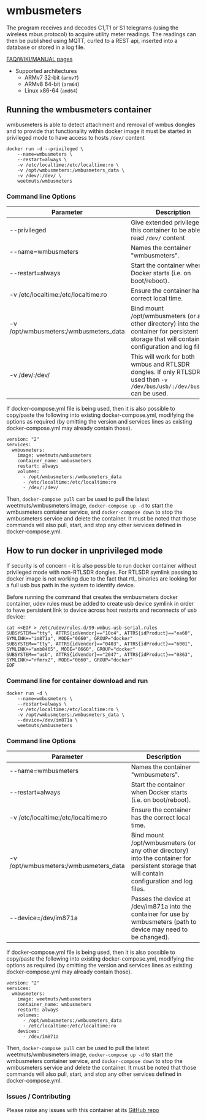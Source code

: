 # wmbusmeters
The program receives and decodes C1,T1 or S1 telegrams
(using the wireless mbus protocol) to acquire
utility meter readings. The readings can then be published using
MQTT, curled to a REST api, inserted into a database or stored in a log file.

[FAQ/WIKI/MANUAL pages](https://github.com/weetmuts/wmbusmeters)

-	Supported architectures 
	-	ARMv7 32-bit (`armv7`)
	-	ARMv8 64-bit (`arm64`)
	-	Linux x86-64 (`amd64`)

## Running the wmbusmeters container

wmbusmeters is able to detect attachment and removal of wmbus dongles and to provide that functionality within docker image it must be started in privileged mode to have access to hosts `/dev/` content

```
docker run -d --privileged \
    --name=wmbusmeters \
    --restart=always \
    -v /etc/localtime:/etc/localtime:ro \
    -v /opt/wmbusmeters:/wmbusmeters_data \
    -v /dev/:/dev/ \
    weetmuts/wmbusmeters 
```

### Command line Options
| Parameter | Description |
| ------------ | ------------- |
| --privileged | Give extended privileges to this container to be able to read `/dev/` content |
| --name=wmbusmeters | Names the container "wmbusmeters". |
| --restart=always | Start the container when Docker starts (i.e. on boot/reboot). |
| -v /etc/localtime:/etc/localtime:ro | Ensure the container has the correct local time. |
| -v /opt/wmbusmeters:/wmbusmeters_data | Bind mount /opt/wmbusmeters (or any other directory) into the container for persistent storage that will contain configuration and log files. |
| -v /dev/:/dev/ | This will work for both wmbus and RTLSDR dongles. If only RTLSDR is used then `-v /dev/bus/usb/:/dev/bus/usb/` can be used. |

If docker-compose.yml file is being used, then it is also possible to copy/paste the following into existing docker-compose.yml, modifying the options as required (by omitting the version and services lines as existing docker-compose.yml may already contain those).
```
version: "2"
services:
  wmbusmeters:
    image: weetmuts/wmbusmeters
    container_name: wmbusmeters
    restart: always
    volumes:
      - /opt/wmbusmeters:/wmbusmeters_data
      - /etc/localtime:/etc/localtime:ro
      - /dev/:/dev/
```
Then, `docker-compose pull` can be used to pull the latest weetmuts/wmbusmeters image, `docker-compose up -d` to start the wmbusmeters container service, and `docker-compose down` to stop the wmbusmeters service and delete the container. It must be noted that those commands will also pull, start, and stop any other services defined in docker-compose.yml.


## How to run docker in unprivileged mode

If security is of concern - it is also possible to run docker container without privileged mode with non-RTLSDR dongles. For RTLSDR symlink passing to docker image is not working due to the fact that rtl_ binaries are looking for a full usb bus path in the system to identify device.

Before running the command that creates the wmbusmeters docker container, udev rules must be added to create usb device symlink in order to have persistent link to device across host restarts and reconnects of usb device:
```
cat <<EOF > /etc/udev/rules.d/99-wmbus-usb-serial.rules
SUBSYSTEM=="tty", ATTRS{idVendor}=="10c4", ATTRS{idProduct}=="ea60", SYMLINK+="im871a", MODE="0660", GROUP="docker"
SUBSYSTEM=="tty", ATTRS{idVendor}=="0403", ATTRS{idProduct}=="6001", SYMLINK+="amb8465", MODE="0660", GROUP="docker"
SUBSYSTEM=="usb", ATTRS{idVendor}=="2047", ATTRS{idProduct}=="0863", SYMLINK+="rfmrx2", MODE="0660", GROUP="docker"
EOF
```

### Command line for container download and run

```
docker run -d \
    --name=wmbusmeters \
    --restart=always \
    -v /etc/localtime:/etc/localtime:ro \
    -v /opt/wmbusmeters:/wmbusmeters_data \
    --device=/dev/im871a \
    weetmuts/wmbusmeters 
```

### Command line Options
| Parameter | Description |
| ------------ | ------------- |
| --name=wmbusmeters | Names the container "wmbusmeters". |
| --restart=always | Start the container when Docker starts (i.e. on boot/reboot). |
| -v /etc/localtime:/etc/localtime:ro | Ensure the container has the correct local time. |
| -v /opt/wmbusmeters:/wmbusmeters_data | Bind mount /opt/wmbusmeters (or any other directory) into the container for persistent storage that will contain configuration and log files. |
| --device=/dev/im871a | Passes the device at /dev/im871a into the container for use by wmbusmeters (path to device may need to be changed). |


If docker-compose.yml file is being used, then it is also possible to copy/paste the following into existing docker-compose.yml, modifying the options as required (by omitting the version and services lines as existing docker-compose.yml may already contain those).
```
version: "2"
services:
  wmbusmeters:
    image: weetmuts/wmbusmeters
    container_name: wmbusmeters
    restart: always
    volumes:
      - /opt/wmbusmeters:/wmbusmeters_data
      - /etc/localtime:/etc/localtime:ro
    devices:
      - /dev/im871a

```
Then, `docker-compose pull` can be used to pull the latest weetmuts/wmbusmeters image, `docker-compose up -d` to start the wmbusmeters container service, and `docker-compose down` to stop the wmbusmeters service and delete the container. It must be noted that those commands will also pull, start, and stop any other services defined in docker-compose.yml.

### Issues / Contributing

Please raise any issues with this container at its [GitHub repo](https://github.com/weetmuts/wmbusmeters)
